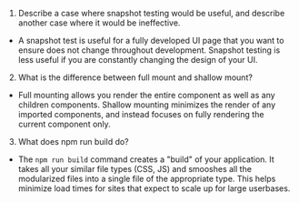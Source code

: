 1. Describe a case where snapshot testing would be useful, and describe another case where it would be ineffective.
- A snapshot test is useful for a fully developed UI page that you want to ensure does not change throughout development. Snapshot testing is less useful if you are constantly changing the design of your UI.
2. What is the difference between full mount and shallow mount?
- Full mounting allows you render the entire component as well as any children components. Shallow mounting minimizes the render of any imported components, and instead focuses on fully rendering the current component only.
3. What does npm run build do?
- The `npm run build` command creates a "build" of your application. It takes all your similar file types (CSS, JS) and smooshes all the modularized files into a single file of the appropriate type. This helps minimize load times for sites that expect to scale up for large userbases.
 
